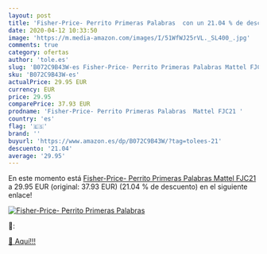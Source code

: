 ```yaml
---
layout: post
title: 'Fisher-Price- Perrito Primeras Palabras  con un 21.04 % de descuento'
date: 2020-04-12 10:33:50
image: 'https://m.media-amazon.com/images/I/51WfWJ25rVL._SL400_.jpg'
comments: true
category: ofertas
author: 'tole.es'
slug: 'B072C9B43W-es Fisher-Price- Perrito Primeras Palabras Mattel FJC21'
sku: 'B072C9B43W-es'
actualPrice: 29.95 EUR
currency: EUR
price: 29.95
comparePrice: 37.93 EUR
prodname: 'Fisher-Price- Perrito Primeras Palabras  Mattel FJC21 '
country: 'es'
flag: '🇪🇸'
brand: ''
buyurl: 'https://www.amazon.es/dp/B072C9B43W/?tag=tolees-21'
descuento: '21.04'
average: '29.95'
---
```


En este momento está [Fisher-Price- Perrito Primeras Palabras  Mattel FJC21 ](https://www.amazon.es/dp/B072C9B43W/?tag=tolees-21) a 29.95 EUR (original: 37.93 EUR) (21.04 %  de descuento) en el siguiente enlace!

[![Fisher-Price- Perrito Primeras Palabras ](https://m.media-amazon.com/images/I/51WfWJ25rVL._SL400_.jpg)](https://www.amazon.es/dp/B072C9B43W/?tag=tolees-21)

🔎:


[🛒 Aquí!!!](https://www.amazon.es/dp/B072C9B43W/?tag=tolees-21)
